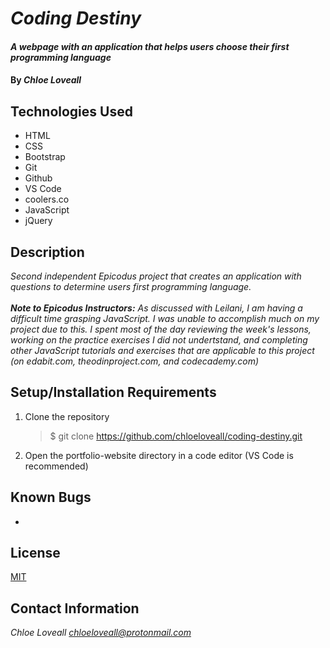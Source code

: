 # _Coding Destiny_

#### _A webpage with an application that helps users choose their first programming language_

#### By _**Chloe Loveall**_

## Technologies Used

* HTML
* CSS
* Bootstrap
* Git
* Github
* VS Code
* coolers.co
* JavaScript
* jQuery

## Description

_Second independent Epicodus project that creates an application with questions to determine users first programming language._<br><br>
_**Note to Epicodus Instructors:** As discussed with Leilani, I am having a difficult time grasping JavaScript. I was unable to accomplish much on my project due to this. I spent most of the day reviewing the week's lessons, working on the practice exercises I did not undertstand, and completing other JavaScript tutorials and exercises that are applicable to this project (on edabit.com, theodinproject.com, and codecademy.com)_

## Setup/Installation Requirements

1. Clone the repository
    >$ git clone https://github.com/chloeloveall/coding-destiny.git
2. Open the portfolio-website directory in a code editor (VS Code is recommended)

## Known Bugs

* 

## License

[MIT](LICENSE.md)

## Contact Information

_Chloe Loveall <chloeloveall@protonmail.com>_